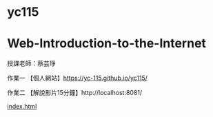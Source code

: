 # yc115

# Web-Introduction-to-the-Internet

授課老師：蔡芸琤

作業一
【個人網站】https://yc-115.github.io/yc115/

作業二
【解說影片15分鐘】http://localhost:8081/

[index.html](https://github.com/yc-115/yc115/blob/d6213f7924fa926334fd595f0cc615aab722afc8/index.html)
